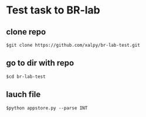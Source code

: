 # Test task to BR-lab

## clone repo
```$git clone https://github.com/xalpy/br-lab-test.git```
## go to dir with repo
```$cd br-lab-test```
## lauch file
```$python appstore.py --parse INT```
